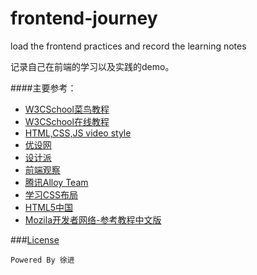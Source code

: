 ﻿# frontend-journey
load the frontend practices and record the learning notes

记录自己在前端的学习以及实践的demo。

####主要参考：
* [W3CSchool菜鸟教程](http://www.w3cschool.cc)
* [W3CSchool在线教程](http://w3school.com.cn)
* [HTML,CSS,JS video style](http://thecodeplayer.com)
* [优设网](http://www.uisdc.com)
* [设计派](http://www.shejipai.cn)
* [前端观察](http://www.qianduan.net)
* [腾讯Alloy Team](http://www.alloyteam.com)
* [学习CSS布局](http://zh.learnlayout.com)
* [HTML5中国](http://www.html5cn.org)
* [Mozila开发者网络-参考教程中文版](https://developer.mozilla.org/zh-CN/)

###[License](https://github.com/winar-jin/frontend-journey/blob/master/LICENSE)




`Powered By 徐进`
